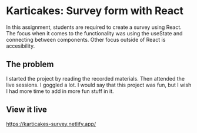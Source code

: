 # Karticakes: Survey form with React

In this assignment, students are required to create a survey using React. The focus when it comes to the functionality was using the useState and connecting between components. Other focus outside of React is accesibility.

## The problem

I started the project by reading the recorded materials. Then attended the live sessions. I goggled a lot. I would say that this project was fun, but I wish I had more time to add in more fun stuff in it. 

## View it live

https://karticakes-survey.netlify.app/
